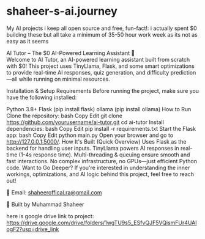 # shaheer-s-ai.journey
My AI projects i keep all open source and free, fun-fact!: i actually spent $0 building these but all take a minimum of 35-50 hour work week as its not as easy as it seems

AI Tutor – The $0 AI-Powered Learning Assistant 🚀    
Welcome to AI Tutor, an AI-powered learning assistant built from scratch with $0! This project uses TinyLlama, Flask, and some smart optimizations to provide real-time AI responses, quiz generation, and difficulty prediction—all while running on minimal resources.

Installation & Setup
Requirements
Before running the project, make sure you have the following installed:

Python 3.8+
Flask (pip install flask)
ollama (pip install ollama)
How to Run
Clone the repository:
bash
Copy
Edit
git clone https://github.com/yourusername/ai-tutor.git
cd ai-tutor
Install dependencies:
bash
Copy
Edit
pip install -r requirements.txt
Start the Flask app:
bash
Copy
Edit
python main.py
Open your browser and go to http://127.0.0.1:5000/.
How It's Built (Quick Overview)
Uses Flask as the backend for handling user inputs.
TinyLlama powers AI responses in real-time (1-4s response time).
Multi-threading & queuing ensure smooth and fast interactions.
No complex infrastructure, no GPUs—just efficient Python code.
Want to Go Deeper?
If you're interested in understanding the inner workings, optimizations, and AI logic behind this project, feel free to reach out!

📧 Email: shaheeroffical.ra@gmail.com

🚀 Built by Muhammad Shaheer

here is google drive link to project: https://drive.google.com/drive/folders/1wgTU9s5_ESfvQJF5VQismFUr4UAlogF2?usp=drive_link
